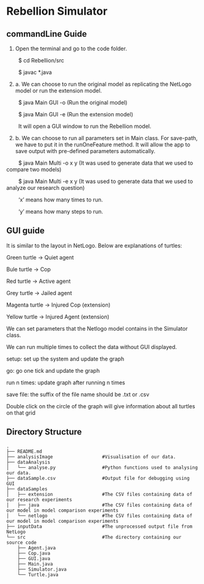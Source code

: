 # Rebellion Simulator

## commandLine Guide 

1. Open the terminal and go to the code folder.

&nbsp; &nbsp; &nbsp; &nbsp; $ cd Rebellion/src

&nbsp; &nbsp; &nbsp; &nbsp; $ javac *.java

2. a. We can choose to run the original model as replicating the NetLogo model or run the extension model.

&nbsp; &nbsp; &nbsp; &nbsp; $ java Main GUI -o  (Run the original model)

&nbsp; &nbsp; &nbsp; &nbsp; $ java Main GUI -e  (Run the extension model)

&nbsp; &nbsp; &nbsp; &nbsp;  It will open a GUI window to run the Rebellion model.

2. b.  We can choose to run all parameters set in Main class. For save-path, we have to put it in the runOneFeature method. It will allow the app to save output with pre-defined parameters automatically.

&nbsp; &nbsp; &nbsp; &nbsp; $ java Main Multi -o x y    (It was used to generate data that we used to compare two models) 

&nbsp; &nbsp; &nbsp; &nbsp; $ java Main Multi -e x y   (It was used to generate data that we used to analyze our research question) 

&nbsp; &nbsp; &nbsp; &nbsp; ‘x’ means how many times to run.

&nbsp; &nbsp; &nbsp; &nbsp; ‘y’ means how many steps to run.

## GUI guide

It is similar to the layout in NetLogo. Below are explanations of turtles:

Green turtle	 -> Quiet agent

Bule turtle	 -> Cop

Red turtle	 -> Active agent

Grey turtle 	 -> Jailed agent

Magenta turtle -> Injured Cop (extension)

Yellow turtle	 -> Injured Agent (extension)


We can set parameters that the Netlogo model contains in the Simulator class.

We can run multiple times to collect the data without GUI displayed.

setup: set up the system and update the graph

go: go one tick and update the graph

run n times: update graph after running n times

save file: the suffix of the file name should be .txt or .csv

Double click on the circle of the graph will give information about all turtles on that grid


## Directory Structure

    .
    ├── README.md
    ├── analysisImage                  #Visualisation of our data.
    ├── dataAnalysis
    │   └── analyse.py                 #Python functions used to analysing our data.
    ├── dataSample.csv                 #Output file for debugging using GUI
    ├── dataSamples
    │   ├── extension                  #The CSV files containing data of our research experiments 
    │   ├── java                       #The CSV files containing data of our model in model comparison experiments
    │   └── netlogo                    #The CSV files containing data of our model in model comparison experiments
    ├── inputData                      #The unprocessed output file from NetLogo
    └── src                            #The directory containing our source code
        ├── Agent.java
        ├── Cop.java
        ├── GUI.java
        ├── Main.java
        ├── Simulator.java
        └── Turtle.java